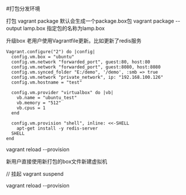 #打包分发环境

打包
vagrant package		默认会生成一个package.box包
vagrant package --output lamp.box		指定包的名称为lamp.box 

升级box
老用户使用Vagrantfile更新。比如更新了redis服务
```
Vagrant.configure("2") do |config|
  config.vm.box = "ubuntu"
  config.vm.network "forwarded_port", guest:80, host:80
  config.vm.network "forwarded_port", guest:8080, host:8080
  config.vm.synced_folder "E:/demo", '/demo', :smb => true
  config.vm.network "private_network", ip: "192.168.100.126"
  config.vm.hostname = "test"

  config.vm.provider "virtualbox" do |vb|
    vb.name = "ubuntu_test"
    vb.memory = "512"
    vb.cpus = 1
  end

  config.vm.provision "shell", inline: <<-SHELL
    apt-get install -y redis-server
  SHELL
end
```
vagrant reload --provision 

新用户直接使用新打包的box文件新建虚拟机

// 挂起
vagrant suspend

vagrant reload --provision
